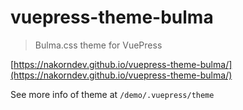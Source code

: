 # vuepress-theme-bulma

> Bulma.css theme for VuePress

[https://nakorndev.github.io/vuepress-theme-bulma/](https://nakorndev.github.io/vuepress-theme-bulma/)

See more info of theme at `/demo/.vuepress/theme`
